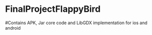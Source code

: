 # FinalProjectFlappyBird
#Contains APK, Jar core code and LibGDX implementation for ios and android 
